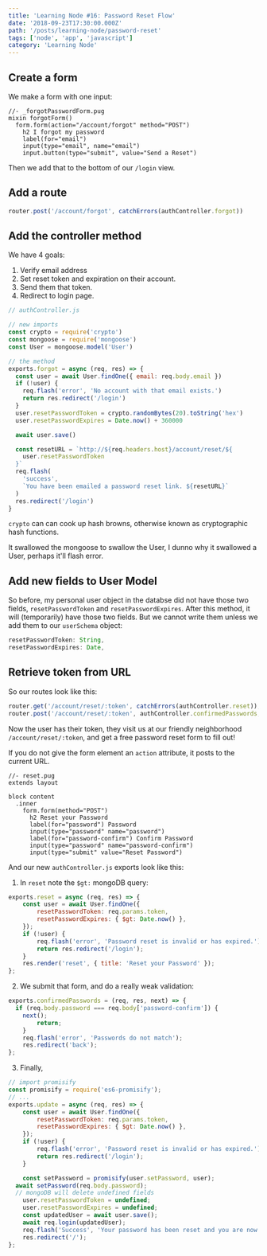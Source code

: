 ```yaml
---
title: 'Learning Node #16: Password Reset Flow'
date: '2018-09-23T17:30:00.000Z'
path: '/posts/learning-node/password-reset'
tags: ['node', 'app', 'javascript']
category: 'Learning Node'
---
```


## Create a form

We make a form with one input:

```pug
//- _forgotPasswordForm.pug
mixin forgotForm()
  form.form(action="/account/forgot" method="POST")
    h2 I forgot my password
    label(for="email")
    input(type="email", name="email")
    input.button(type="submit", value="Send a Reset")
```

Then we add that to the bottom of our `/login` view.

## Add a route

```js
router.post('/account/forgot', catchErrors(authController.forgot))
```

## Add the controller method

We have 4 goals:

1. Verify email address
2. Set reset token and expiration on their account.
3. Send them that token.
4. Redirect to login page.

```js
// authController.js

// new imports
const crypto = require('crypto')
const mongoose = require('mongoose')
const User = mongoose.model('User')

// the method
exports.forgot = async (req, res) => {
  const user = await User.findOne({ email: req.body.email })
  if (!user) {
    req.flash('error', 'No account with that email exists.')
    return res.redirect('/login')
  }
  user.resetPasswordToken = crypto.randomBytes(20).toString('hex')
  user.resetPasswordExpires = Date.now() + 360000

  await user.save()

  const resetURL = `http://${req.headers.host}/account/reset/${
    user.resetPasswordToken
  }`
  req.flash(
    'success',
    `You have been emailed a password reset link. ${resetURL}`
  )
  res.redirect('/login')
}
```

`crypto` can can cook up hash browns, otherwise known as cryptographic hash functions. 
<aside>It swallowed the mongoose to swallow the User, I dunno why it swallowed a User, perhaps it'll flash error.</aside>

## Add new fields to User Model

So before, my personal user object in the databse did not have those two fields, `resetPasswordToken` and `resetPasswordExpires`.
After this method, it will (temporarily) have those two fields. But we cannot write them unless we add them to our `userSchema` object:

```js
resetPasswordToken: String,
resetPasswordExpires: Date,
```

## Retrieve token from URL

So our routes look like this:
```js
router.get('/account/reset/:token', catchErrors(authController.reset));
router.post('/account/reset/:token', authController.confirmedPasswords, catchErrors(authController.update));
```

Now the user has their token, they visit us at our friendly neighborhood `/account/reset/:token`, and get a free password reset form to fill out!

If you do not give the form element an `action` attribute, it posts to the current URL.
```pug
//- reset.pug
extends layout

block content
  .inner
    form.form(method="POST")
      h2 Reset your Password
      label(for="password") Password
      input(type="password" name="password")
      label(for="password-confirm") Confirm Password
      input(type="password" name="password-confirm")
      input(type="submit" value="Reset Password")
```



And our new `authController.js` exports look like this:

1. In `reset` note the `$gt:` mongoDB query:
```js
exports.reset = async (req, res) => {
	const user = await User.findOne({
		resetPasswordToken: req.params.token,
		resetPasswordExpires: { $gt: Date.now() },
	});
	if (!user) {
		req.flash('error', 'Password reset is invalid or has expired.');
		return res.redirect('/login');
	}
	res.render('reset', { title: 'Reset your Password' });
};
```

2.  We submit that form, and do a really weak validation:
```js
exports.confirmedPasswords = (req, res, next) => {
  if (req.body.password === req.body['password-confirm']) {
    next();
		return;
	}
	req.flash('error', 'Passwords do not match');
	res.redirect('back');
};
```

3. Finally, 
```js
// import promisify
const promisify = require('es6-promisify');
// ...
exports.update = async (req, res) => {
	const user = await User.findOne({
		resetPasswordToken: req.params.token,
		resetPasswordExpires: { $gt: Date.now() },
	});
	if (!user) {
		req.flash('error', 'Password reset is invalid or has expired.');
		return res.redirect('/login');
	}

	const setPassword = promisify(user.setPassword, user);
  await setPassword(req.body.password);
  // mongoDB will delete undefined fields
	user.resetPasswordToken = undefined;
	user.resetPasswordExpires = undefined;
	const updatedUser = await user.save();
	await req.login(updatedUser);
	req.flash('Success', 'Your password has been reset and you are now logged in!');
	res.redirect('/');
};
```
